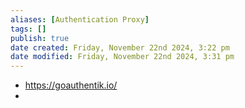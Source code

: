 ```yaml
---
aliases: [Authentication Proxy]
tags: []
publish: true
date created: Friday, November 22nd 2024, 3:22 pm
date modified: Friday, November 22nd 2024, 3:31 pm
---
```


- https://goauthentik.io/
- 